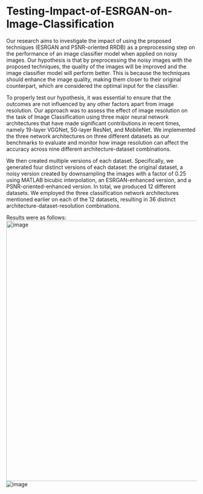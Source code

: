 # Testing-Impact-of-ESRGAN-on-Image-Classification
Our research aims to investigate the impact of using the proposed techniques (ESRGAN and PSNR-oriented RRDB) as a preprocessing step on the performance of an image classifier model when applied on noisy images. Our hypothesis is that by preprocessing the noisy images with the proposed techniques, the quality of the images will be improved and the image classifier model will perform better. This is because the techniques should enhance the image quality, making them closer to their original counterpart, which are considered the optimal input for the classifier.

To properly test our hypothesis, it was essential to ensure that the outcomes are not influenced by any other factors apart from image resolution. Our approach was to assess the effect of image resolution on the task of Image Classification using three major neural network architectures that have made significant contributions in recent times, namely 19-layer VGGNet, 50-layer ResNet, and MobileNet. We implemented the three network architectures on three different datasets as our benchmarks to evaluate and monitor how image resolution can affect the accuracy across nine different architecture-dataset combinations.

We then created multiple versions of each dataset. Specifically, we generated four distinct versions of each dataset: the original dataset, a noisy version created by downsampling the images with a factor of 0.25 using MATLAB bicubic interpolation, an ESRGAN-enhanced version, and a PSNR-oriented-enhanced version. In total, we produced 12 different datasets. We employed the three classification network architectures mentioned earlier on each of the 12 datasets, resulting in 36 distinct architecture-dataset-resolution combinations.

Results were as follows:
<img width="688" alt="image" src="https://github.com/hagarshalabyy/Testing-Impact-of-ESRGAN-on-Image-Classification/assets/83888834/beec2801-e72a-4c99-99bb-f76ff5f3dde1">
![image](https://github.com/hagarshalabyy/Testing-Impact-of-ESRGAN-on-Image-Classification/assets/83888834/0f05a8ed-760e-43b6-805b-abf46a7734fd)


